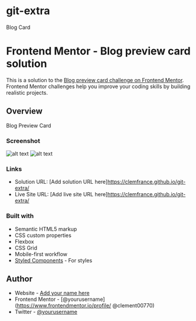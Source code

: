 # git-extra
 Blog Card
# Frontend Mentor - Blog preview card solution

This is a solution to the [Blog preview card challenge on Frontend Mentor](https://www.frontendmentor.io/challenges/blog-preview-card-ckPaj01IcS). Frontend Mentor challenges help you improve your coding skills by building realistic projects. 


## Overview
Blog Preview Card


### Screenshot

![alt text](<FireShot Capture 012 - Blog Card - .png>)
![alt text](fig1.jpg)


### Links

- Solution URL: [Add solution URL here]https://clemfrance.github.io/git-extra/
- Live Site URL: [Add live site URL here]https://clemfrance.github.io/git-extra/



### Built with

- Semantic HTML5 markup
- CSS custom properties
- Flexbox
- CSS Grid
- Mobile-first workflow
- [Styled Components](https://styled-components.com/) - For styles





## Author

- Website - [Add your name here](https://www.your-site.com)
- Frontend Mentor - [@yourusername](https://www.frontendmentor.io/profile/ @clement00770)
- Twitter - [@yourusername](https://www.twitter.com/@Clement14328229)

